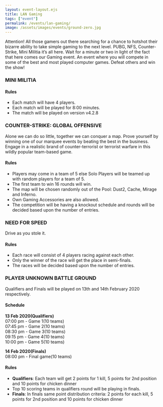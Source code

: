 ```yaml
---
layout: event-layout.ejs
title: LAN Gaming
tags: ["event"]
permalink: /events/lan-gaming/
image: /assets/images/events/ground-zero.jpg
---
```


Attention! All those gamers out there searching for a chance to hotshot their bizarre ability to
take simple gaming to the next level. PUBG, NFS, Counter-Strike, Mini Militia it’s all here. Wait
for a minute or two in light of the fact that here comes our Gaming event. An event where you
will compete in some of the best and most played computer games.
Defeat others and win the show!

### MINI MILITIA

#### Rules

- Each match will have 4 players.
- Each match will be played for 8:00 minutes.
- The match will be played on version v4.2.8

### COUNTER-STRIKE: GLOBAL OFFENSIVE

Alone we can do so little, together we can conquer a map. Prove yourself by winning one of our
marquee events by beating the best in the business. Engage in a realistic brand of
counter-terrorist or terrorist warfare in this wildly popular team-based game.

#### Rules

- Players may come in a team of 5 else Solo Players will be teamed up with random
  players for a team of 5.
- The first team to win 16 rounds will win.
- The map will be chosen randomly out of the Pool: Dust2, Cache, Mirage and Inferno.
- Own Gaming Accessories are also allowed.
- The competition will be having a knockout schedule and rounds will be decided based
  upon the number of entries.

### NEED FOR SPEED

Drive as you stole it.

#### Rules

- Each race will consist of 4 players racing against each other.
- Only the winner of the race will get the place in semi-finals.
- The races will be decided based upon the number of entries.

### PLAYER UNKNOWN BATTLE GROUND

Qualifiers and Finals will be played on 13th and 14th February 2020 respectively.

#### Schedule

**13 Feb 2020(Qualifiers)**  
07:00 pm - Game 1(10 teams)  
07:45 pm - Game 2(10 teams)  
08:30 pm - Game 3(10 teams)  
09:15 pm - Game 4(10 teams)  
10:00 pm - Game 5(10 teams)

**14 Feb 2020(Finals)**  
08:00 pm - Final game(10 teams)

#### Rules

- **Qualifiers**: Each team will get 2 points for 1 kill, 5 points for 2nd position and 10 points
  for chicken dinner
- Top 10 scoring teams in qualifiers round will be playing in finals.
- **Finals**: In finals same point distribution criteria: 2 points for each kill, 5 points for 2nd
  position and 10 points for chicken dinner
